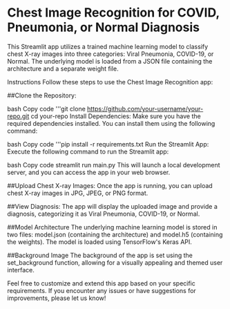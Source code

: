 # Chest Image Recognition for COVID, Pneumonia, or Normal Diagnosis
This Streamlit app utilizes a trained machine learning model to classify chest X-ray images into three categories: Viral Pneumonia, COVID-19, or Normal. The underlying model is loaded from a JSON file containing the architecture and a separate weight file.

Instructions
Follow these steps to use the Chest Image Recognition app:

##Clone the Repository:

bash
Copy code
'''git clone https://github.com/your-username/your-repo.git
cd your-repo
Install Dependencies:
Make sure you have the required dependencies installed. You can install them using the following command:

bash
Copy code
'''pip install -r requirements.txt
Run the Streamlit App:
Execute the following command to run the Streamlit app:

bash
Copy code
streamlit run main.py
This will launch a local development server, and you can access the app in your web browser.

##Upload Chest X-ray Images:
Once the app is running, you can upload chest X-ray images in JPG, JPEG, or PNG format.

##View Diagnosis:
The app will display the uploaded image and provide a diagnosis, categorizing it as Viral Pneumonia, COVID-19, or Normal.

##Model Architecture
The underlying machine learning model is stored in two files: model.json (containing the architecture) and model.h5 (containing the weights). The model is loaded using TensorFlow's Keras API.

##Background Image
The background of the app is set using the set_background function, allowing for a visually appealing and themed user interface.

Feel free to customize and extend this app based on your specific requirements. If you encounter any issues or have suggestions for improvements, please let us know!

